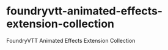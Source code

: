 # foundryvtt-animated-effects-extension-collection
FoundryVTT Animated Effects Extension Collection
